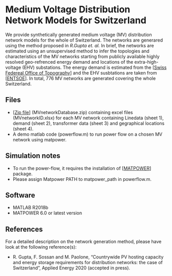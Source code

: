 # Medium Voltage Distribution Network Models for Switzerland
We provide synthetically generated medium voltage (MV) distribution network models for the whole of Switzerland. The networks are generared using the method proposed in *R.Gupta et. al.* In brief, the networks are estimated using an unsupervised method to infer the topologies and characteristics of the MV networks starting from publicly available highly resolved geo-refrenced energy demand and locations of the extra-high-voltage (EHV) substations. The energy demand is estimated from the \[[Swiss Federeal Office of Topography](https://map.geo.admin.ch)\] and the EHV susbtations are taken from \[[ENTSOE](https://www.entsoe.eu/data/map/)\]. In total, 776 MV networks are generated covering the whole Switzerland. 

## Files
* \[[Zip file](https://github.com/DESL-EPFL/Medium-Voltage-Distribution-Network-Models-for-Switzerland/blob/main/MVnetworkDatabase.zip)\]  (MVnetworkDatabase.zip) containing excel files (MVnetworkID.xlsx) for each MV network containing Linedata (sheet 1), demand (sheet 2), transformer data (sheet 3) and gegraphical locations (sheet 4).
* A demo matlab code (powerflow.m) to run power flow on a chosen MV network using matpower.

## Simulation notes 
* To run the power-flow, it requires the installation of \[[MATPOWER](https://matpower.org)\] package.
* Please assign Matpower PATH to matpower_path in powerflow.m.

## Software 
* MATLAB R2018b
* MATPOWER 6.0 or latest version

## References 
For a detailed description on the network generation method, please have look at the following reference(s):
* R. Gupta, F. Sossan and M. Paolone, “Countrywide PV hosting capacity and energy storage requirements for distribution networks: the case of Switzerland”, Applied Energy 2020 (accepted in press).
